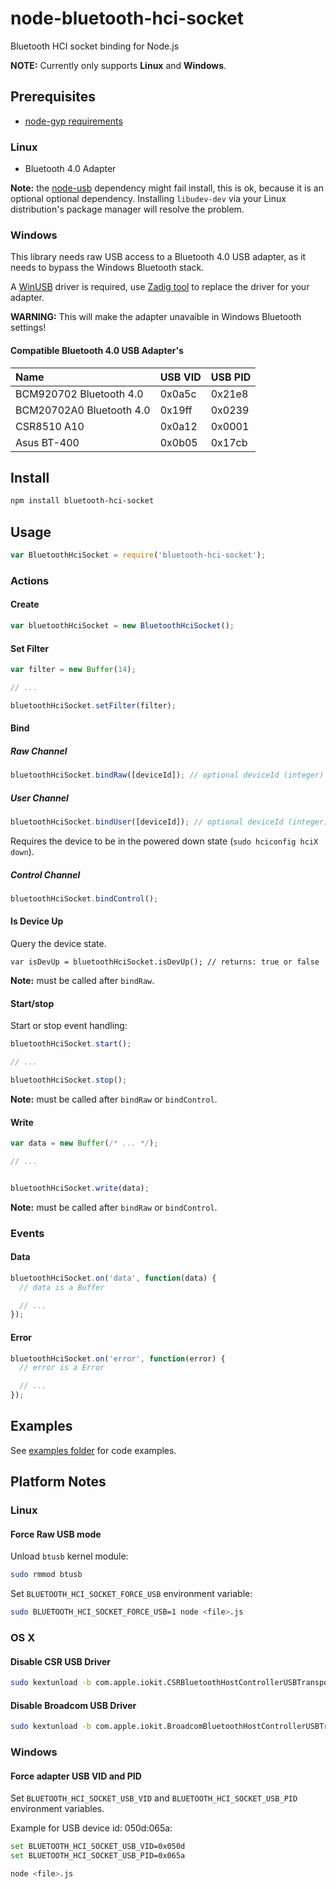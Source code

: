 # node-bluetooth-hci-socket

Bluetooth HCI socket binding for Node.js

__NOTE:__ Currently only supports __Linux__ and __Windows__.

## Prerequisites

 * [node-gyp requirements](https://github.com/TooTallNate/node-gyp#installation)

### Linux

 * Bluetooth 4.0 Adapter

__Note:__ the [node-usb](https://github.com/nonolith/node-usb) dependency might fail install, this is ok, because it is an optional optional dependency. Installing ```libudev-dev``` via your Linux distribution's package manager will resolve the problem.

### Windows

This library needs raw USB access to a Bluetooth 4.0 USB adapter, as it needs to bypass the Windows Bluetooth stack.

A [WinUSB](https://msdn.microsoft.com/en-ca/library/windows/hardware/ff540196(v=vs.85).aspx) driver is required, use [Zadig tool](http://zadig.akeo.ie) to replace the driver for your adapter.

__WARNING:__ This will make the adapter unavaible in Windows Bluetooth settings!

#### Compatible Bluetooth 4.0 USB Adapter's

| Name | USB VID | USB PID |
|:---- | :------ | :-------|
| BCM920702 Bluetooth 4.0 | 0x0a5c | 0x21e8 |
| BCM20702A0 Bluetooth 4.0 | 0x19ff | 0x0239 |
| CSR8510 A10 | 0x0a12 | 0x0001 |
| Asus BT-400 | 0x0b05 | 0x17cb |

## Install

```sh
npm install bluetooth-hci-socket
```

## Usage

```javascript
var BluetoothHciSocket = require('bluetooth-hci-socket');
```

### Actions

#### Create

```javascript
var bluetoothHciSocket = new BluetoothHciSocket();
```

#### Set Filter

```javascript
var filter = new Buffer(14);

// ...

bluetoothHciSocket.setFilter(filter);
```

#### Bind

##### Raw Channel

```javascript
bluetoothHciSocket.bindRaw([deviceId]); // optional deviceId (integer)
```

##### User Channel

```javascript
bluetoothHciSocket.bindUser([deviceId]); // optional deviceId (integer)
```

Requires the device to be in the powered down state (```sudo hciconfig hciX down```).

##### Control Channel

```javascript
bluetoothHciSocket.bindControl();
```

#### Is Device Up

Query the device state.

```
var isDevUp = bluetoothHciSocket.isDevUp(); // returns: true or false
```

__Note:__ must be called after ```bindRaw```.

#### Start/stop

Start or stop event handling:

```javascript
bluetoothHciSocket.start();

// ...

bluetoothHciSocket.stop();
```

__Note:__ must be called after ```bindRaw``` or ```bindControl```.

#### Write

```javascript
var data = new Buffer(/* ... */);

// ...


bluetoothHciSocket.write(data);
```

__Note:__ must be called after ```bindRaw``` or ```bindControl```.

### Events

#### Data

```javascript
bluetoothHciSocket.on('data', function(data) {
  // data is a Buffer

  // ...
});
```

#### Error

```javascript
bluetoothHciSocket.on('error', function(error) {
  // error is a Error

  // ...
});
```

## Examples

See [examples folder](https://github.com/sandeepmistry/node-bluetooth-hci-socket/blob/master/examples) for code examples.

## Platform Notes

### Linux

#### Force Raw USB mode

Unload ```btusb``` kernel module:

```sh
sudo rmmod btusb
```

Set ```BLUETOOTH_HCI_SOCKET_FORCE_USB``` environment variable:

```sh
sudo BLUETOOTH_HCI_SOCKET_FORCE_USB=1 node <file>.js
```

### OS X

#### Disable CSR USB Driver

```sh
sudo kextunload -b com.apple.iokit.CSRBluetoothHostControllerUSBTransport
```

#### Disable Broadcom USB Driver

```sh
sudo kextunload -b com.apple.iokit.BroadcomBluetoothHostControllerUSBTransport
```

### Windows

#### Force adapter USB VID and PID

Set ```BLUETOOTH_HCI_SOCKET_USB_VID``` and ```BLUETOOTH_HCI_SOCKET_USB_PID``` environment variables.

Example for USB device id: 050d:065a:

```sh
set BLUETOOTH_HCI_SOCKET_USB_VID=0x050d
set BLUETOOTH_HCI_SOCKET_USB_PID=0x065a

node <file>.js
```
